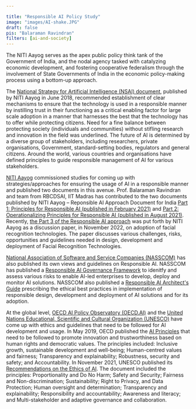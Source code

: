 ```yaml
---

title: "Responsible AI Policy Study"
image: "images/AI-shake.JPG"
draft: false
pis: "Balaraman Ravindran"
filters: [ai-and-society]
---
```

The NITI Aayog serves as the apex public policy think tank of the Government of India, and the nodal agency tasked with catalyzing economic development, and fostering cooperative federalism through the involvement of State Governments of India in the economic policy-making process using a bottom-up approach.

The <a href="https://indiaai.gov.in/documents/pdf/NationalStrategy-for-AI-Discussion-Paper.pdf" target="_blank">National Strategy for Artificial Intelligence (NSAI) document</a>, published by NITI Aayog in June 2018, recommended establishment of clear mechanisms to ensure that the technology is used in a responsible manner by instilling trust in their functioning as a critical enabling factor for large scale adoption in a manner that harnesses the best that the technology has to offer while protecting citizens. Need for a fine balance between protecting society (individuals and communities) without stifling research and innovation in the field was underlined. The future of AI is determined by a diverse group of stakeholders, including researchers, private organisations, Government, standard-setting bodies, regulators and general citizens. Around the world, various countries and organisations have defined principles to guide responsible management of AI for various stakeholders. 

<a href="https://niti.gov.in" target="_blank">NITI Aayog</a> commissioned studies for coming up with strategies/approaches for ensuring the usage of AI in a responsible manner and published two documents in this avenue. Prof. Balaraman Ravindran and team from RBCDSAI, IIT Madras has contributed to the two documents published by NITI Aayog – Reponsible AI Approach Document for India <a href="https://www.niti.gov.in/sites/default/files/2021-02/Responsible-AI-22022021.pdf" target="_blank">Part 1: Principles for Responsible AI (published in February 2021)</a> and <a href="https://www.niti.gov.in/sites/default/files/2021-08/Part2-Responsible-AI-12082021.pdf" target="_blank">Part 2: Operationalizing Principles for Responsible AI (published in August 2021)</a>. Recently, <a href="https://www.niti.gov.in/sites/default/files/2022-11/Ai_for_All_2022_02112022_0.pdf" target="_blank">the Part 3 of the Responsible AI approach</a> was put forth by NITI Aayog as a discussion paper, in November 2022, on adoption of facial recognition technologies. The paper discusses various challenges, risks, opportunities and guidelines needed in design, development and deployment of Facial Recognition Technologies.

<a href="https://nasscom.in" target="_blank">National Association of Software and Service Companies (NASSCOM)</a> has also published its own views and guidelines on Responsible AI. NASSCOM has published a <a href="https://indiaai.gov.in/responsible-ai/goverance-framework" target="_blank">Responsible AI Governance Framework</a> to idenitfy and assess various risks to enable AI-led enterprises to develop, deploy and monitor AI solutions. NASSCOM also published a <a href="https://indiaai.s3.ap-south-1.amazonaws.com/docs/architect-guide.pdf" target="_blank">Responsible AI Architect's Guide</a> prescribing the ethical best practices in implementation of responsible design, development and deployment of AI solutions and for its adoption.

At the global level, <a href="https://oecd.ai/en/" target="_blank">OECD AI Policy Observatory (OECD.AI)</a> and the <a href="https://www.unesco.org/en" target="_blank">United Nations Educational, Scientific and Cultural Organization (UNESCO)</a> have come up with ethics and guidelines that need to be followed for AI development and usage. In May 2019, OECD published the <a href="https://oecd.ai/en/ai-principles" target="_blank">AI Principles</a> that need to be followed to promote innovation and trustworthiness based on human rights and democratic values. The principles included: Inclusive growth, sustainable development and well-being; Human-centred values and fairness; Transparency and explainability; Robustness, security and safety; and Accountability. In November 2021, UNESCO published its <a href="https://unesdoc.unesco.org/ark:/48223/pf0000381137/PDF/381137eng.pdf.multi" target="_blank">Recommendations on the Ethics of AI</a>. The document included the principles: Proportionality and Do No Harm; Safety and Security; Fairness and Non-discrimination; Sustainability; Right to Privacy, and Data Protection; Human oversight and determination; Transparency and explainability; Responsibility and accountability; Awareness and literacy; and Multi-stakeholder and adaptive governance and collaboration. 


